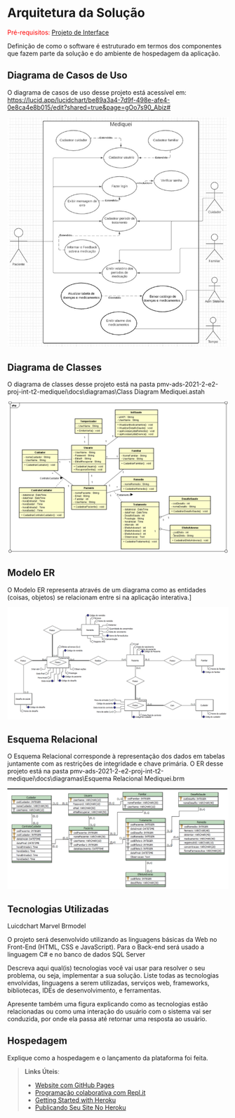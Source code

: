 # Arquitetura da Solução

<span style="color:red">Pré-requisitos: <a href="3-Projeto de Interface.md"> Projeto de Interface</a></span>

Definição de como o software é estruturado em termos dos componentes que fazem parte da solução e do ambiente de hospedagem da aplicação.

## Diagrama de Casos de Uso

O diagrama de casos de uso desse projeto está acessível em: 
https://lucid.app/lucidchart/be89a3a4-7d9f-498e-afe4-0e8ca4e8b015/edit?shared=true&page=gOo7s90_Abiz#


![image](/docs/img/DiagramaCasoUsoMediquei.jpg)


## Diagrama de Classes

O diagrama de classes desse projeto está na pasta pmv-ads-2021-2-e2-proj-int-t2-mediquei\docs\diagramas\Class Diagram Mediquei.astah 

![image](/docs/img/DiagramaClasseMediquei.png)

## Modelo ER

O Modelo ER representa através de um diagrama como as entidades (coisas, objetos) se relacionam entre si na aplicação interativa.]

![image](https://github.com/ICEI-PUC-Minas-PMV-ADS/pmv-ads-2021-2-e2-proj-int-t2-mediquei/blob/main/docs/img/ModeloER_2.jpg)

## Esquema Relacional

O Esquema Relacional corresponde à representação dos dados em tabelas juntamente com as restrições de integridade e chave primária. O ER desse projeto está na pasta pmv-ads-2021-2-e2-proj-int-t2-mediquei\docs\diagramas\Esquema Relacional Mediquei.brm

![image](/docs/img/esquemarelacionalmediquei.jpg)

## Tecnologias Utilizadas


Luicdchart
Marvel
Brmodel

O projeto será desenvolvido utilizando as linguagens básicas da Web no Front-End (HTML, CSS e JavaScript). Para o Back-end será usado a linguagem C# e no banco de dados SQL Server


Descreva aqui qual(is) tecnologias você vai usar para resolver o seu problema, ou seja, implementar a sua solução. Liste todas as tecnologias envolvidas, linguagens a serem utilizadas, serviços web, frameworks, bibliotecas, IDEs de desenvolvimento, e ferramentas.

Apresente também uma figura explicando como as tecnologias estão relacionadas ou como uma interação do usuário com o sistema vai ser conduzida, por onde ela passa até retornar uma resposta ao usuário.

## Hospedagem

Explique como a hospedagem e o lançamento da plataforma foi feita.

> **Links Úteis**:
>
> - [Website com GitHub Pages](https://pages.github.com/)
> - [Programação colaborativa com Repl.it](https://repl.it/)
> - [Getting Started with Heroku](https://devcenter.heroku.com/start)
> - [Publicando Seu Site No Heroku](http://pythonclub.com.br/publicando-seu-hello-world-no-heroku.html)
